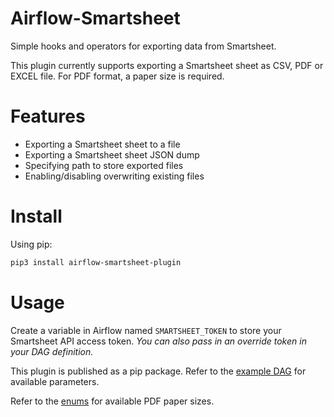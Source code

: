# Airflow-Smartsheet
Simple hooks and operators for exporting data from Smartsheet.

This plugin currently supports exporting a Smartsheet sheet as CSV, PDF or EXCEL file. For PDF format, a paper size is required.

# Features
- Exporting a Smartsheet sheet to a file
- Exporting a Smartsheet sheet JSON dump
- Specifying path to store exported files
- Enabling/disabling overwriting existing files

# Install
Using pip:
```bash
pip3 install airflow-smartsheet-plugin
```

# Usage
Create a variable in Airflow named `SMARTSHEET_TOKEN` to store your Smartsheet API access token.
*You can also pass in an override token in your DAG definition.*

This plugin is published as a pip package. Refer to the [example DAG](example_dag.py) for available parameters.

Refer to the [enums](operators/enums.py) for available PDF paper sizes.
